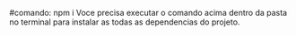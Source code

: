 #comando: npm i
Voce precisa executar o comando acima dentro da pasta no terminal para instalar as todas as dependencias do projeto.


